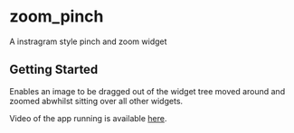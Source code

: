 # zoom_pinch

A instragram style pinch and zoom widget

## Getting Started

Enables an image to be dragged out of the widget tree moved around and zoomed abwhilst sitting over all other widgets.

Video of the app running is available [here](https://youtu.be/cqQSb-6AoWY).
